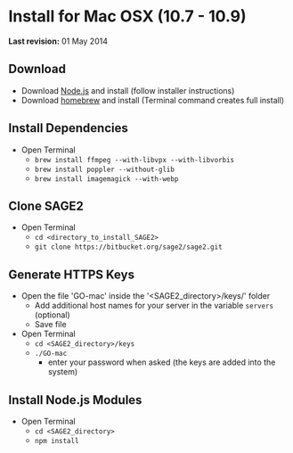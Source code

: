 Install for Mac OSX (10.7 - 10.9)
=======

**Last revision:** 01 May 2014

## Download

* Download [Node.js](http://nodejs.org/) and install (follow installer instructions)
* Download [homebrew](http://brew.sh/) and install (Terminal command creates full install)

## Install Dependencies

* Open Terminal
    * `brew install ffmpeg --with-libvpx --with-libvorbis`
    * `brew install poppler --without-glib`
    * `brew install imagemagick --with-webp`

## Clone SAGE2

* Open Terminal
    * `cd <directory_to_install_SAGE2>`
    * `git clone https://bitbucket.org/sage2/sage2.git`

## Generate HTTPS Keys

* Open the file 'GO-mac' inside the '<SAGE2_directory>/keys/' folder
    * Add additional host names for your server in the variable `servers`  (optional)
    * Save file
* Open Terminal
    * `cd <SAGE2_directory>/keys`
    * `./GO-mac`
        * enter your password when asked (the keys are added into the system)

## Install Node.js Modules

* Open Terminal
     * `cd <SAGE2_directory>`
     * `npm install`
